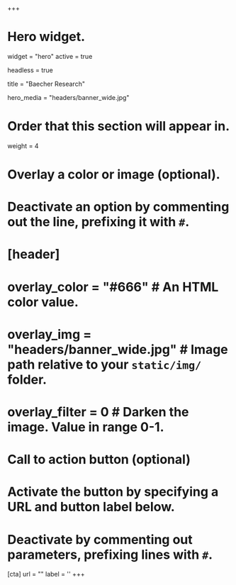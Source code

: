 +++
# Hero widget.
widget = "hero"
active = true

headless = true

title = "Baecher Research"

hero_media = "headers/banner_wide.jpg"

# Order that this section will appear in.
weight = 4

# Overlay a color or image (optional).
#   Deactivate an option by commenting out the line, prefixing it with `#`.
# [header]
#   overlay_color = "#666"  # An HTML color value.
#   overlay_img = "headers/banner_wide.jpg"  # Image path relative to your `static/img/` folder.
#   overlay_filter = 0  # Darken the image. Value in range 0-1.

# Call to action button (optional)
#   Activate the button by specifying a URL and button label below.
#   Deactivate by commenting out parameters, prefixing lines with `#`.
[cta]
  url = ""
  label = ''
+++
